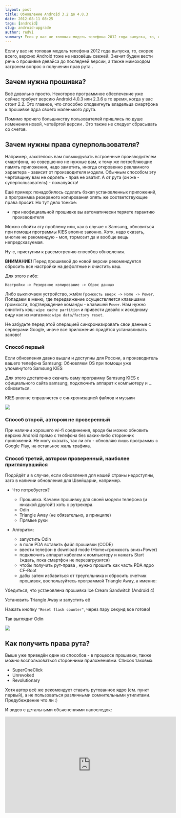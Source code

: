 ```yaml
---
layout: post
title: Обновление Android 3.2 до 4.0.3
date: 2012-08-11 08:25
tags: [android]
slug: android-upgrade
author: redVi
summary: Если у вас не топовая модель телефона 2012 года выпуска, то, скорее всего, версию Android тоже не назовёшь свежей. Значит будем вести речь о прошивке девайса до последней версии, а также мимоходом затронем вопрос о получении прав рута.
---
```


Если у вас не топовая модель телефона 2012 года выпуска, то, скорее всего, версию Android тоже не назовёшь свежей. Значит будем вести речь о прошивке девайса до последней версии, а также мимоходом затронем вопрос о получении прав рута .

## Зачем нужна прошивка?

Всё довольно просто. Некоторое программное обеспечение уже сейчас требует версию Android 4.0.3 или 2.3.6 в то время, когда у вас стоит 2.2. Это главное, что способно сподвигнуть владельца смартфона к прошивке ядра своего маленького друга.

Помимо прочего большинству пользователей пришлись по душе изменения новой, четвёртой версии . Это также не следует сбрасывать со счетов.

## Зачем нужны права суперпользователя?

Например, захотелось вам повыкидывать встроенные производителем смартфона, но совершенно не нужные вам, к тому же потребляющие память приложения, надо заметить, иногда откровенно рекламного характера - зависит от производителя модели. Обычным способом эту чертовщину вам не одолеть - прав не хватит. А от рута (он же - суперпользователь) - пожалуйста!

Ещё пример: понадобилось сделать бэкап установленных приложений, а программка резервного копирования опять же соответствующие права просит. Но тут дело тонкое:

- при неофициальной прошивке вы автоматически теряете гарантию производителя

Можно обойти эту проблему или, как в случае с Samsung, обновиться при помощи программы KIES вполне законно. Хотя, надо сказать, многие не рекомендую - мол, тормозит да и вообще вещь непредсказyемая.

Ну-с, приступим  к рассмотрению способов обновления.

<b>ВНИМАНИЕ!</b> Перед прошивкой до новой версии рекомендуется сбросить все настройки на дефолтные и очистить кэш.

Для этого либо:

```
Настройки -> Резервное копирование -> Сброс данных
```

Либо выключаем устройство, жмём `Громкость вверх -> Home -> Power`. Попадаем в меню, где передвижение осуществляется клавишами громкости, подтверждение команды - клавишей `Power`. Нам нужно очистить кэш: `wipe cache partition` и привести девайс к исходному виду как из магазина: `wipe data/factory reset`.

Не забудьте перед этой операцией синхронизировать свои данные с серверами Google, иначе все приложения придётся устанавливать заново!

### Способ первый

Если обновления давно вышли и доступны для России, а производитель вашего телефона Samsung:
Обновляем OS при помощи уже упомянутого Samsung KIES

Для этого достаточно скачать саму программу Samsung KIES с официального сайта samsung, подключить аппарат к компьютеру и ... обновиться.

KIES вполне справляется с синхронизацией файлов и музыки

<a href="http://3.bp.blogspot.com/-HMhBdlInad0/UAEpntf78RI/AAAAAAAABEc/0oMurn-MQMM/s1600/kies.png" data-lighter><img src="http://3.bp.blogspot.com/-HMhBdlInad0/UAEpntf78RI/AAAAAAAABEc/0oMurn-MQMM/s1600/kies.png"/></a>

### Способ второй, автором не проверенный

При наличии хорошего wi-fi соединения, вроде бы можно обновить версию Android прямо с телефона без каких-либо сторонних приложений. Не могу сказать, так ли это - обновляю лишь программы с Google Play, на остальное жаль трафика.


### Способ третий, автором проверенный, наиболее приглянувшийся

Подойдёт и в случае, если обновления для нашей страны недоступны, зато в наличии обновления для Швейцарии, например.

- Что потребуется?
    - Прошивка. Качаем прошивку для своей модели телефона (и никакой другой!) хоть с рутрекера.
    - Odin
    - Triangle Away (не обязательно, в принципе)
    - Прямые руки

- Алгоритм:
    - запустить Odin
    - в поле PDA вставить файл прошивки (CODE)
    - ввести телефон в download mode (Home+громкость вниз+Power)
    - подключить аппарат кабелем к компьютеру и нажать Start (ждать, пока смартфон не перезагрузится)
    - чтобы получить рут-права , нужно прошить как часть PDA ядро CF-Root
    - дабы затем избавиться от треугольника и сбросить счетчик прошивок, воспользуйтесь программой Triangle Away, а именно:

Убедиться, что установлена прошивка Ice Cream Sandwitch (Android 4)

Установить Triangle Away и запустить её

Нажать кнопку `"Reset flash counter"`, через пару секунд все готово!

Так выглядит Odin

<a href="http://3.bp.blogspot.com/-bEe5DC8sdIo/UAEqKk9cgoI/AAAAAAAABEk/8kFruvLETMY/s1600/odin.png" data-lighter><img src="http://3.bp.blogspot.com/-bEe5DC8sdIo/UAEqKk9cgoI/AAAAAAAABEk/8kFruvLETMY/s1600/odin.png"/></a>

## Как получить права рута?

Выше уже приведён один из способов - в процессе прошивки, также можно воспользоваться сторонними приложениями. Список таковых:

- SuperOneClick
- Unrevoked
- Revolutionary

 Хотя автор всё же рекомендует ставить рутованное ядро (см. пункт первый), а не пользоваться  различными сомнительными утилитами. Предубеждение что ли :)

И видео с детальными объяснениями напоследок:

<div class="video"><iframe width="560" height="315" src="http://www.youtube.com/embed/g-YXb1zM6P8?rel=0" frameborder="0" allowfullscreen></iframe></div>
